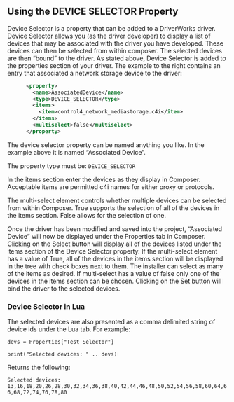 ## Using the DEVICE SELECTOR Property

Device Selector is a property that can be added to a DriverWorks driver. Device Selector allows you (as the driver developer) to display a list of devices that may be associated with the driver you have developed. These devices can then be selected from within composer. The selected devices are then “bound” to the driver.
As stated above, Device Selector is added to the properties section of your driver. The example to the right contains an entry that associated a network storage device to the driver:

```xml
      <property>
        <name>AssociatedDevice</name>
        <type>DEVICE_SELECTOR</type>
        <items>
          <item>control4_network_mediastorage.c4i</item>
        </items>
        <multiselect>false</multiselect>
      </property>
```

The device selector property can be named anything you like. In the example above it is named “Associated Device”.

The property type must be: `DEVICE_SELECTOR`

In the items section enter the devices as they display in Composer. Acceptable items are permitted c4i names for either proxy or protocols.

The multi-select element controls whether multiple devices can be selected from within Composer. True supports the selection of all of the devices in the items section. False allows for the selection of one.

Once the driver has been modified and saved into the project, “Associated Device” will now be displayed under the Properties tab in Composer. Clicking on the Select button will display all of the devices listed under the items section of the Device Selector property. If the multi-select element has a value of True, all of the devices in the items section will be displayed in the tree with check boxes next to them. The installer can select as many of the items as desired. If multi-select has a value of false only one of the devices in the items section can be chosen. Clicking on the Set button will bind the driver to the selected devices.


### Device Selector in Lua

The selected devices are also presented as a comma delimited string of device ids under the Lua tab. For example:

`devs = Properties["Test Selector"]`

`print("Selected devices: " .. devs)`

Returns the following:

`Selected devices: 13,16,18,20,26,28,30,32,34,36,38,40,42,44,46,48,50,52,54,56,58,60,64,66,68,72,74,76,78,80`
